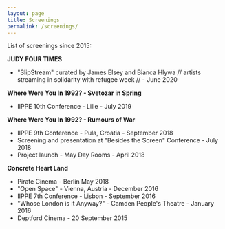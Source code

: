 ```yaml
---
layout: page
title: Screenings
permalink: /screenings/
---
```


List of screenings since 2015:  

**JUDY FOUR TIMES**   
- "SlipStream" curated by James Elsey and Bianca Hlywa // artists streaming in solidarity with refugee week //  - June 2020  

**Where Were You In 1992? - Svetozar in Spring**  
- IIPPE 10th Conference - Lille - July 2019  

**Where Were You In 1992? - Rumours of War**  
- IIPPE 9th Conference - Pula, Croatia - September 2018  
- Screening and presentation at "Besides the Screen" Conference - July 2018  
- Project launch - May Day Rooms - April 2018  

**Concrete Heart Land**  
- Pirate Cinema - Berlin May 2018  
- "Open Space" - Vienna, Austria - December 2016  
- IIPPE 7th Conference - Lisbon - September 2016  
- "Whose London is it Anyway?" - Camden People's Theatre - January 2016  
- Deptford Cinema - 20 September 2015  

